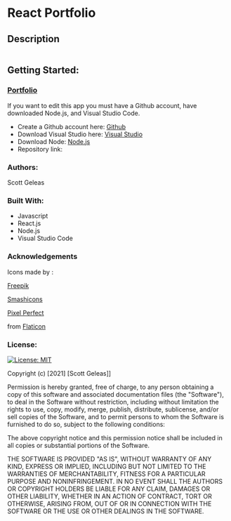 # React Portfolio

## Description

![]()

## Getting Started:

### [Portfolio]()

If you want to edit this app you must have a Github account, have downloaded Node.js, and Visual Studio Code.

- Create a Github account here: [Github](https://github.com/)
- Download Visual Studio here: [Visual Studio](https://code.visualstudio.com/download/)
- Download Node: [Node.js](https://nodejs.org/en/)
- Repository link: []()

 ### Authors:

 Scott Geleas

 ### Built With:

- Javascript
- React.js
- Node.js
- Visual Studio Code

### Acknowledgements

Icons made by : 

[Freepik](https://www.freepik.com)

[Smashicons](https://www.flaticon.com/authors/smashicons)

[Pixel Perfect](https://www.flaticon.com/authors/pixel-perfect)

from [Flaticon](https://www.flaticon.com/)

 ### License: 
 
[![License: MIT](https://img.shields.io/badge/License-MIT-yellow.svg)](https://opensource.org/licenses/MIT)

Copyright (c) [2021] [Scott Geleas]]

Permission is hereby granted, free of charge, to any person obtaining a copy
of this software and associated documentation files (the "Software"), to deal
in the Software without restriction, including without limitation the rights
to use, copy, modify, merge, publish, distribute, sublicense, and/or sell
copies of the Software, and to permit persons to whom the Software is
furnished to do so, subject to the following conditions:

The above copyright notice and this permission notice shall be included in all
copies or substantial portions of the Software.

THE SOFTWARE IS PROVIDED "AS IS", WITHOUT WARRANTY OF ANY KIND, EXPRESS OR
IMPLIED, INCLUDING BUT NOT LIMITED TO THE WARRANTIES OF MERCHANTABILITY,
FITNESS FOR A PARTICULAR PURPOSE AND NONINFRINGEMENT. IN NO EVENT SHALL THE
AUTHORS OR COPYRIGHT HOLDERS BE LIABLE FOR ANY CLAIM, DAMAGES OR OTHER
LIABILITY, WHETHER IN AN ACTION OF CONTRACT, TORT OR OTHERWISE, ARISING FROM,
OUT OF OR IN CONNECTION WITH THE SOFTWARE OR THE USE OR OTHER DEALINGS IN THE
SOFTWARE.



